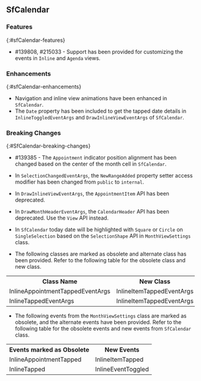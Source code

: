 ## SfCalendar

### Features
{:#sfCalendar-features}

* \#139808, \#215033 - Support has been provided for customizing the events in `Inline` and `Agenda` views.

### Enhancements
{:#sfCalendar-enhancements}

* Navigation and inline view animations have been enhanced in `SfCalendar`.
* The `Date` property has been included to get the tapped date details in `InlineToggledEventArgs` and `DrawInlineViewEventArgs` of `SfCalendar`. 

### Breaking Changes
{:#SfCalendar-breaking-changes}

* \#139385 - The `Appointment` indicator position alignment has been changed based on the center of the month cell in `SfCalendar`.
* In `SelectionChangedEventArgs`, the `NewRangeAdded` property setter access modifier has been changed from `public` to `internal`.
* In `DrawInlineViewEventArgs`, the `AppointmentItem` API has been deprecated.
* In `DrawMonthHeaderEventArgs`, the `CalendarHeader` API has been deprecated. Use the `View` API instead.
* In `SfCalendar` today date will be highlighted with `Square` or `Circle` on `SingleSelection` based on the `SelectionShape` API in `MonthViewSettings` class.

* The following classes are marked as obsolete and alternate class has been provided. Refer to the following table for the obsolete class and new class.

<table>
<tr>

<th>Class Name </th>
<th> New Class </th>
</tr>

<tr>
<td> InlineAppointmentTappedEventArgs
</td>
<td> 
  InlineItemTappedEventArgs
</td>
</tr>

<tr>
<td> InlineTappedEventArgs
</td>
<td> 
  InlineItemTappedEventArgs
</td>
</tr>
</table>

* The following events from the `MonthViewSettings` class are marked as obsolete, and the alternate events have been provided. Refer to the following table for the obsolete events and new events from `SfCalendar` class.

<table>
<tr>

<th> Events marked as Obsolete </th>
<th> New Events </th>
</tr>

<tr>
<td> InlineAppointmentTapped
</td>
<td> 
  InlineItemTapped
</td>
</tr>

<tr>
<td> InlineTapped
</td>
<td> 
  InlineEventToggled
</td>
</tr>
</table>


